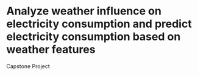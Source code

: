 # Analyze weather influence on electricity consumption and predict electricity consumption based on weather features

Capstone Project

